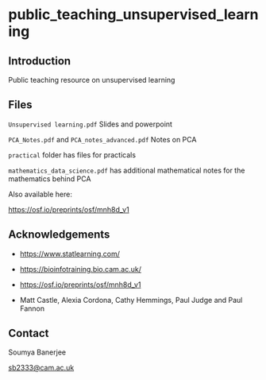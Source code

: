 # public_teaching_unsupervised_learning

## Introduction

Public teaching resource on unsupervised learning

## Files

`Unsupervised learning.pdf` Slides and powerpoint

`PCA_Notes.pdf` and `PCA_notes_advanced.pdf` Notes on PCA

`practical` folder has files for practicals

`mathematics_data_science.pdf` has additional mathematical notes for the mathematics behind PCA

Also available here:

https://osf.io/preprints/osf/mnh8d_v1

## Acknowledgements

* https://www.statlearning.com/

* https://bioinfotraining.bio.cam.ac.uk/

* https://osf.io/preprints/osf/mnh8d_v1

* Matt Castle, Alexia Cordona, Cathy Hemmings, Paul Judge and Paul Fannon

## Contact

Soumya Banerjee

sb2333@cam.ac.uk




